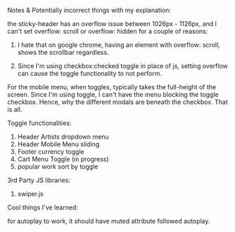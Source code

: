 
Notes & Potentially incorrect things with my explanation:

the sticky-header has an overflow issue 
between 1026px - 1126px, and I can't set overflow: scroll or overflow: hidden for a couple of reasons:

1. I hate that on google chrome, having an element with overflow: scroll, shows the scrollbar regardless. 

2. Since I'm using checkbox:checked toggle in place of js, setting overflow can cause the toggle functionality to not perform. 

For the mobile menu, when toggles, typically takes the full-height of the screen. Since I'm using toggle, I can't have the menu blocking the toggle checkbox. Hence, why the different modals are beneath the checkbox. That is all. 

Toggle functionalities:
1. Header Artists dropdown menu 
2. Header Mobile Menu sliding 
3. Footer currency toggle 
4. Cart Menu Toggle (in progress)
5. popular work sort by toggle 

3rd Party JS libraries:

1. swiper.js


Cool things I've learned:

for autoplay to work, it should have muted attribute followed autoplay. 